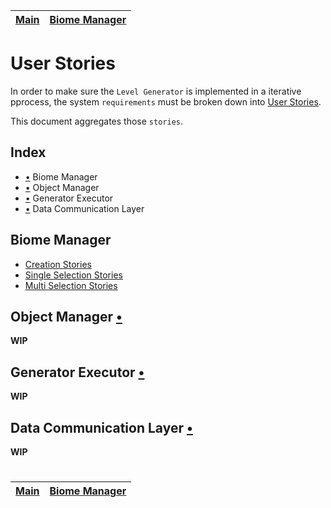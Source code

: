 | [Main](../README.md) | [Biome Manager](biome_manager.md) |
| -------------------- | --------------------------------- |

# User Stories

In order to make sure the `Level Generator` is implemented in a iterative pprocess, the system `requirements` must be broken down into [User Stories](https://en.wikipedia.org/wiki/User_story).

This document aggregates those `stories`.

## Index

- [•](#biome-manager) Biome Manager
- [•](#object-manager-) Object Manager
- [•](#generator-executor-) Generator Executor
- [•](#data-communication-layer-) Data Communication Layer

## Biome Manager

- [Creation Stories](biome_manager/creation.md)
- [Single Selection Stories](biome_manager/selection_single.md)
- [Multi Selection Stories](biome_manager/selection_multi.md)

## Object Manager [•](object_manager.md)

**WIP**

## Generator Executor [•](generator_executor.md)

**WIP**

## Data Communication Layer [•](data_communication_layer.md)

**WIP**

#

| [Main](../README.md) | [Biome Manager](biome_manager.md) |
| -------------------- | --------------------------------- |
